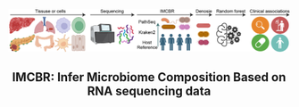![Logo](Figure.Pipeline.jpg)

 ## <center> IMCBR: Infer Microbiome Composition Based on RNA sequencing data 
